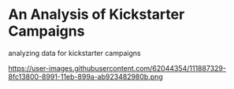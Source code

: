 # An Analysis of Kickstarter Campaigns
analyzing data for kickstarter campaigns

https://user-images.githubusercontent.com/62044354/111887329-8fc13800-8991-11eb-899a-ab923482980b.png
